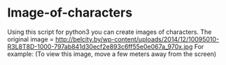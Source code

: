 # Image-of-characters
Using this script for python3 you can create images of characters.
The original image = http://belcity.by/wp-content/uploads/2014/12/10095010-R3L8T8D-1000-797ab841d30ecf2e893c6ff55e0e067a_970x.jpg
For example: (To view this image, move a few meters away from the screen)
